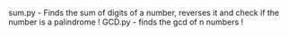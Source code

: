 sum.py - Finds the sum of digits of a number, reverses it and check if the number is a palindrome !
GCD.py - finds the gcd of n numbers !
